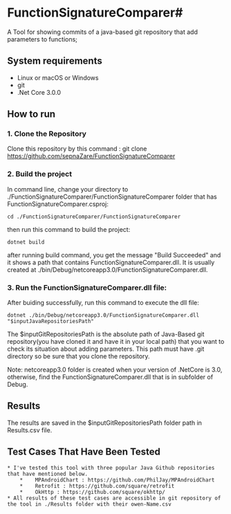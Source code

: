 # FunctionSignatureComparer#

A Tool for showing commits of a java-based git repository that add parameters to functions; 
    
## System requirements
* Linux or macOS or Windows
* git
* .Net Core 3.0.0

## How to run

### 1. Clone the Repository 
Clone this repository by this command : 
	git clone https://github.com/sepnaZare/FunctionSignatureComparer

### 2. Build the project
In command line, change your directory to ./FunctionSignatureComparer/FunctionSignatureComparer folder that has FunctionSignatureComparer.csproj: 

	cd ./FunctionSignatureComparer/FunctionSignatureComparer
	
then run this command to build the project:
	
	dotnet build 

after running build command, you get the message "Build Succeeded" and it shows a path that contains FunctionSignatureComparer.dll. It is usually created at ./bin/Debug/netcoreapp3.0/FunctionSignatureComparer.dll.


### 3. Run the FunctionSignatureComparer.dll file:

After buiding successfully, run this command to execute the dll file:

	dotnet ./bin/Debug/netcoreapp3.0/FunctionSignatureComparer.dll "$inputJavaRepositoriesPath"

The $inputGitRepositoriesPath is the absolute path of Java-Based git repository(you have cloned it and have it in your local path) that you want to check its situation about adding parameters. This path must have .git directory so be sure that you clone the repository.

Note: netcoreapp3.0 folder is created when your version of .NetCore is 3.0, otherwise, find the FunctionSignatureComparer.dll that is in subfolder of Debug.
## Results

The results are saved in the $inputGitRepositoriesPath folder path in Results.csv file.

## Test Cases That Have Been Tested #

    * I've tested this tool with three popular Java Github repositories that have mentioned below.
        *    MPAndroidChart : https://github.com/PhilJay/MPAndroidChart
        *    Retrofit : https://github.com/square/retrofit
        *    OkHttp : https://github.com/square/okhttp/
    * All results of these test cases are accessible in git repository of the tool in ./Results folder with their owen-Name.csv
    
    
    